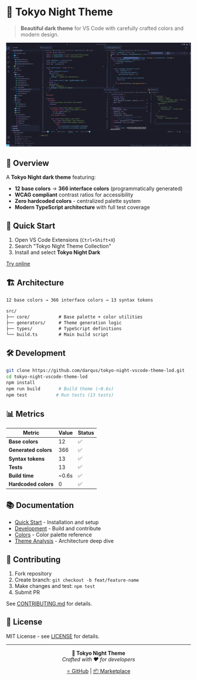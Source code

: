 # 🌃 Tokyo Night Theme

> **Beautiful dark theme** for VS Code with carefully crafted colors and modern design.

![Tokyo Night Theme](static/ss_tokyo_night_dark.png)

## 🎨 Overview

A **Tokyo Night dark theme** featuring:

- **12 base colors** → **366 interface colors** (programmatically generated)
- **WCAG compliant** contrast ratios for accessibility
- **Zero hardcoded colors** - centralized palette system
- **Modern TypeScript architecture** with full test coverage

## 🚀 Quick Start

1. Open VS Code Extensions (`Ctrl+Shift+X`)
2. Search "Tokyo Night Theme Collection"
3. Install and select **Tokyo Night Dark**

[Try online](https://vscode.dev/theme/lod-inc.tokyo-night-lod)

## 🏗️ Architecture

```
12 base colors → 366 interface colors → 13 syntax tokens
```

```text
src/
├── core/           # Base palette + color utilities
├── generators/     # Theme generation logic
├── types/          # TypeScript definitions
└── build.ts        # Main build script
```

## 🛠️ Development

```bash
git clone https://github.com/darqus/tokyo-night-vscode-theme-lod.git
cd tokyo-night-vscode-theme-lod
npm install
npm run build       # Build theme (~0.6s)
npm test           # Run tests (13 tests)
```

## 📊 Metrics

| Metric | Value | Status |
|--------|-------|--------|
| **Base colors** | 12 | ✅ |
| **Generated colors** | 366 | ✅ |
| **Syntax tokens** | 13 | ✅ |
| **Tests** | 13 | ✅ |
| **Build time** | ~0.6s | ✅ |
| **Hardcoded colors** | 0 | ✅ |

## 📚 Documentation

- [Quick Start](docs/QUICK_START.md) - Installation and setup
- [Development](docs/DEVELOPMENT.md) - Build and contribute
- [Colors](docs/COLORS.md) - Color palette reference
- [Theme Analysis](docs/THEME_ANALYSIS.md) - Architecture deep dive

## 🤝 Contributing

1. Fork repository
2. Create branch: `git checkout -b feat/feature-name`
3. Make changes and test: `npm test`
4. Submit PR

See [CONTRIBUTING.md](docs/CONTRIBUTING.md) for details.

## 📄 License

MIT License - see [LICENSE](LICENSE) for details.

---

<div align="center">

**🌃 Tokyo Night Theme**  
*Crafted with ❤️ for developers*

[⭐ GitHub](https://github.com/darqus/tokyo-night-vscode-theme-lod) | [📦 Marketplace](https://marketplace.visualstudio.com/items?itemName=lod-inc.tokyo-night-lod)

</div>